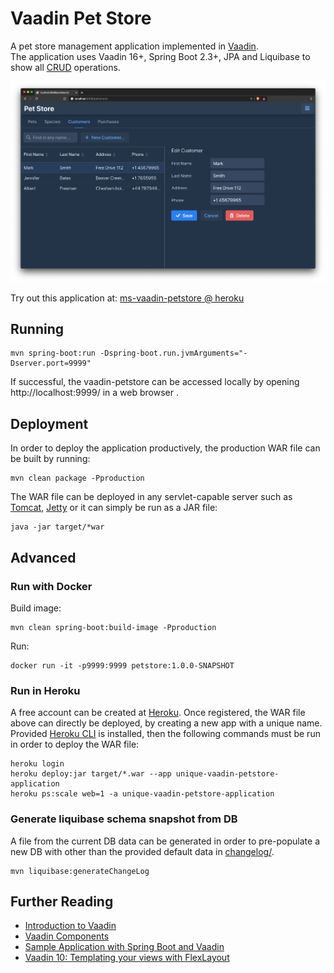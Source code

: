 # Vaadin Pet Store

A pet store management application implemented in [Vaadin](https://vaadin.com/).  
The application uses Vaadin 16+, Spring Boot 2.3+, JPA and Liquibase to show all [CRUD](https://en.wikipedia.org/wiki/Create,_read,_update_and_delete) operations.

![Screenshot](doc/vaadin-petstore.png)

Try out this application at:
[ms-vaadin-petstore @ heroku](https://ms-vaadin-petstore.herokuapp.com/)

## Running
```
mvn spring-boot:run -Dspring-boot.run.jvmArguments="-Dserver.port=9999"
```
If successful, the vaadin-petstore can be accessed locally by opening http://localhost:9999/ in a web browser . 

## Deployment 

In order to deploy the application productively, the production WAR file can be built by running:
```
mvn clean package -Pproduction
```

The WAR file can be deployed in any servlet-capable server such as [Tomcat](http://tomcat.apache.org/), [Jetty](https://www.eclipse.org/jetty/) or it can simply be run as a JAR file:
```
java -jar target/*war
```

## Advanced

### Run with Docker
Build image:
```
mvn clean spring-boot:build-image -Pproduction
```

Run:
```
docker run -it -p9999:9999 petstore:1.0.0-SNAPSHOT
```

### Run in Heroku
A free account can be created at [Heroku](https://heroku.com/). Once registered, the WAR file above can directly be deployed, by creating a new app with a unique name.
Provided [Heroku CLI](https://devcenter.heroku.com/articles/heroku-command-line) is installed, then the following commands must be run in order to deploy the WAR file:
```
heroku login
heroku deploy:jar target/*.war --app unique-vaadin-petstore-application
heroku ps:scale web=1 -a unique-vaadin-petstore-application
```

### Generate liquibase schema snapshot from DB
A file from the current DB data can be generated in order to pre-populate a new DB with other than the provided default data in [changelog/](src/main/resources/db/changelog/). 
```
mvn liquibase:generateChangeLog
```



## Further Reading

- [Introduction to Vaadin](https://www.baeldung.com/vaadin)
- [Vaadin Components](https://vaadin.com/components)
- [Sample Application with Spring Boot and Vaadin](https://www.baeldung.com/spring-boot-vaadin)
- [Vaadin 10: Templating your views with FlexLayout](https://mekaso.rocks/vaadin-10-templating-your-views-with-flexlayout)
